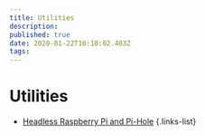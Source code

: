 ```yaml
---
title: Utilities
description: 
published: true
date: 2020-01-22T16:10:02.403Z
tags: 
---
```


# Utilities

- [Headless Raspberry Pi and Pi-Hole](/utilities/headless-pi)
{.links-list}